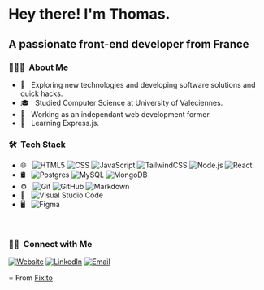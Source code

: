 <h1>Hey there! I'm Thomas.</h1>

<h2>A passionate front-end developer from France</h2>

<h3> 👨🏻‍💻 &nbsp;About Me </h3>

- 🤔 &nbsp; Exploring new technologies and developing software solutions and quick hacks.
- 🎓 &nbsp; Studied Computer Science at University of Valeciennes.
- 💼 &nbsp; Working as an independant web development former.
- 🌱 &nbsp; Learning Express.js.

<h3> 🛠 &nbsp;Tech Stack</h3>

- 🌐 &nbsp;
  ![HTML5](https://img.shields.io/badge/-HTML5-333333?style=flat&logo=HTML5)
  ![CSS](https://img.shields.io/badge/-CSS-333333?style=flat&logo=CSS3&logoColor=1572B6)
  ![JavaScript](https://img.shields.io/badge/-JavaScript-333333?style=flat&logo=javascript)
  ![TailwindCSS](https://img.shields.io/badge/-Tailwindcss-333333?style=flat&logo=tailwind-css)
  ![Node.js](https://img.shields.io/badge/-Node.js-333333?style=flat&logo=node.js)
  ![React](https://img.shields.io/badge/-React-333333?style=flat&logo=react)
- 🛢️ &nbsp;
  ![Postgres](https://img.shields.io/badge/-Postgres-333333?style=flat&logo=postgresql)
  ![MySQL](https://img.shields.io/badge/-MySQL-333333?style=flat&logo=mysql)
  ![MongoDB](https://img.shields.io/badge/-MongoDB-333333?style=flat&logo=mongodb)
- ⚙️ &nbsp;
  ![Git](https://img.shields.io/badge/-Git-333333?style=flat&logo=git)
  ![GitHub](https://img.shields.io/badge/-GitHub-333333?style=flat&logo=github)
  ![Markdown](https://img.shields.io/badge/-Markdown-333333?style=flat&logo=markdown)
- 🔧 &nbsp;
  ![Visual Studio Code](https://img.shields.io/badge/-Visual%20Studio%20Code-333333?style=flat&logo=visual-studio-code&logoColor=007ACC)
- 🖥️ &nbsp;
  ![Figma](https://img.shields.io/badge/-Figma-333333?style=flat&logo=figma)

<br/>

<h3> 🤝🏻 &nbsp;Connect with Me </h3>

<p>
<a href="https://thomasrobert.netlify.app/"><img alt="Website" src="https://img.shields.io/badge/Website-www.thomasrobert.netlify.app-blue?style=flat-square&logo=google-chrome"></a>
<a href="https://www.linkedin.com/in/thomasrobert1/"><img alt="LinkedIn" src="https://img.shields.io/badge/LinkedIn-Thomas%20Robert-blue?style=flat-square&logo=linkedin"></a>
<a href="mailto:thomas_3004@hotmail.fr"><img alt="Email" src="https://img.shields.io/badge/Email-thomas_3004@hotmail.fr-blue?style=flat-square&logo=gmail"></a>
</p>

⭐️ From [Fixito](https://github.com/Fixito)
